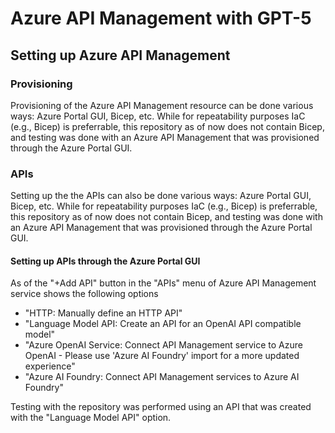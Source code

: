 # Azure API Management with GPT-5
## Setting up Azure API Management
### Provisioning
Provisioning of the Azure API Management resource can be done various ways: Azure Portal GUI, Bicep, etc.
While for repeatability purposes IaC (e.g., Bicep) is preferrable, this repository as of now does not contain Bicep, and testing was done with an Azure API Management that was provisioned through the Azure Portal GUI.

### APIs
Setting up the the APIs can also be done various ways: Azure Portal GUI, Bicep, etc.
While for repeatability purposes IaC (e.g., Bicep) is preferrable, this repository as of now does not contain Bicep, and testing was done with an Azure API Management that was provisioned through the Azure Portal GUI.

#### Setting up APIs through the Azure Portal GUI
As of the "+Add API" button in the "APIs" menu of Azure API Management service shows the following options
- "HTTP: Manually define an HTTP API"
- "Language Model API: Create an API for an OpenAI API compatible model"
- "Azure OpenAI Service: Connect API Management service to Azure OpenAI - Please use 'Azure AI Foundry' import for a more updated experience"
- "Azure AI Foundry: Connect API Management services to Azure AI Foundry"

Testing with the repository was performed using an API that was created with the "Language Model API" option.